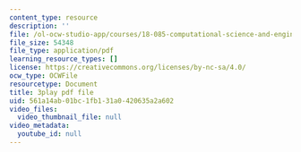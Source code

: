 ```yaml
---
content_type: resource
description: ''
file: /ol-ocw-studio-app/courses/18-085-computational-science-and-engineering-i-fall-2008/561a14ab01bc1fb131a0420635a2a602_Siqu0aOOQCM.pdf
file_size: 54348
file_type: application/pdf
learning_resource_types: []
license: https://creativecommons.org/licenses/by-nc-sa/4.0/
ocw_type: OCWFile
resourcetype: Document
title: 3play pdf file
uid: 561a14ab-01bc-1fb1-31a0-420635a2a602
video_files:
  video_thumbnail_file: null
video_metadata:
  youtube_id: null
---
```

